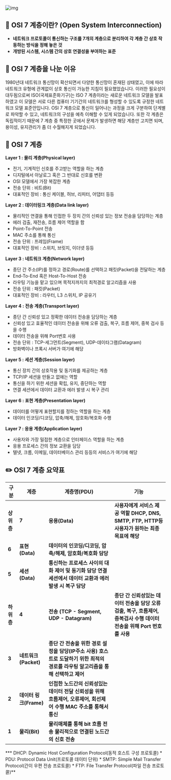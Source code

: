 ![img](https://blog.kakaocdn.net/dn/tniDs/btrlA9qbMXj/loenIFexyYuVnVJSJuq4uK/img.png)



 

## **📖 OSI 7 계층이란? (Open System Interconnection)**

- **네트워크 프로토콜이 통신하는 구조를 7개의 계층으로 분리하여 각 계층 간 상호 작동하는 방식을 정해 놓은 것**
- **개방된 시스템, 시스템 간의 상호 연결성을 부여하는 표준**

 

 

## **🤔 OSI 7 계층을 나눈 이유**

1980년대 네트워크 통신망이 확산되면서 다양한 통신망이 혼재된 상태였고, 이에 따라 네트워크 유형에 관계없이 상호 통신이 가능한 지침이 필요했었습니다. 이러한 필요성이 대두됨으로써 ISO(국제표준화기구)는 ISO 7 계층이라는 새로운 네트워크 모델을 발표하였고 이 모델은 서로 다른 컴퓨터 기기간의 네트워크를 형성할 수 있도록 규정한 네트워크 모델 표준안입니다. OSI 7 계층으로 통신이 일어나는 과정을 크게 구분하여 단계별로 파악할 수 있고, 네트워크의 구성을 예측 이해할 수 있게 되었습니다. 또한 각 계층은 독립적이기 때문에 7 계층 중 특정한 곳에서 문제가 발생하면 해당 계층만 고치면 되며, 용이성, 유지관리가 좀 더 수월해지게 되었습니다.

 

 

## **🔎 OSI 7 계층**

**Layer 1 : 물리 계층(Physical layer)**

- 전기, 기계적인 신호를 주고받는 역할을 하는 계층
- 디지털에서 아날로그 혹은 그 반대로 신호를 변환
- OSI 모델에서 가장 복잡한 계층
- 전송 단위 : 비트(Bit)
- 대표적인 장비 : 통신 케이블, 허브, 리피터, 어댑터 등등

 

**Layer 2 : 데이터링크 계층(Data link layer)**

- 물리적인 연결을 통해 인접한 두 장치 간의 신뢰성 있는 정보 전송을 담당하는 계층
- 에러 검출, 재전송, 흐름 제어 역할을 함
- Point-To-Point 전송
- MAC 주소를 통해 통신
- 전송 단위 : 프레임(Frame)
- 대표적인 장비 : 스위치, 브릿지, 이더넷 등등

 

**Layer 3 : 네트워크 계층(Network layer)**

- 종단 간 주소(IP)를 정하고 경로(Route)를 선택하고 패킷(Packet)을 전달하는 계층
- End-To-End 혹은 Host-To-Host 전송
- 라우팅 기능을 맡고 있으며 목적지까지의 최적경로 알고리즘을 사용
- 전송 단위 : 패킷(Packet)
- 대표적인 장비 : 라우터, L3 스위치, IP 공유기

 

**Layer 4 : 전송 계층(Transport layer)**

- 종단 간 신뢰성 있고 정확한 데이터 전송을 담당하는 계층
- 신뢰성 있고 효율적인 데이터 전송을 위해 오류 검출, 복구, 흐름 제어, 중복 검사 등을 수행
- 데이터 전송을 위해 Port번호 사용
- 전송 단위 : TCP-세그먼트(Segment), UDP-데이타그램(Datagram)
- 방화벽이나 프록시 서버가 여기에 해당

 

**Layer 5 : 세션 계층(Session layer)**

- 통신 장치 간의 상호작용 및 동기화를 제공하는 계층
- TCP/IP 세션을 만들고 없애는 역할
- 통신을 하기 위한 세션을 확립, 유지, 중단하는 역할
- 연결 세션에서 데이터 교환과 에러 발생 시 복구 관리

 

**Layer 6 : 표현 계층(Presentation layer)**

- 데이터를 어떻게 표현할지를 정하는 역할을 하는 계층
- 데이터 인코딩/디코딩, 압축/해제, 암호화/복호화 수행

 

**Layer 7 : 응용 계층(Application layer)**

- 사용자와 가장 밀접한 계층으로 인터페이스 역할을 하는 계층
- 응용 프로세스 간의 정보 교환을 담당
- 텔넷, 크롬, 이메일, 데이터베이스 관리 등등의 서비스가 여기에 해당

 

 

## ✏️ **OSI 7 계층 요약표**

| **구분**             | **계층**               | **계층명(PDU)**                                              | **기능**                                                     |
| -------------------- | ---------------------- | ------------------------------------------------------------ | ------------------------------------------------------------ |
| **상** **위** **층** | **7**                  | **응용(Data)**                                               | **사용자에게 서비스 제공 역할** **DHCP, DNS, SMTP, FTP, HTTP등 사용자가 원하는 최종 목표에 해당** |
| **6**                | **표현(Data)**         | **데이터의 인코딩/디코딩, 압축/해제, 암호화/복호화 담당**    |                                                              |
| **5**                | **세션(Data)**         | **통신하는 프로세스 사이의 대화 제어 및 동기화 담당 연결 세션에서 데이터 교환과 에러 발생 시 복구 담당** |                                                              |
| **하** **위** **층** | **4**                  | **전송 (TCP - Segment,** **UDP - Datagram)**                 | **종단 간 신뢰성있는 데이터 전송을 담당 오류검출, 복구, 흐름제어, 중복검사 수행 데이터 전송을 위해 Port 번호를 사용** |
| **3**                | **네트워크(Packet)**   | **종단 간 전송을 위한 경로 설정을 담당(IP주소 사용)** **호스트로 도달하기 위한 최적의 경로를 라우팅 알고리즘을 통해 선택하고 제어** |                                                              |
| **2**                | **데이터 링크(Frame)** | **인접한 노드간의 신뢰성있는 데이터 전달** **신뢰성을 위해 흐름제어, 오류제어, 회선제어 수행 MAC 주소를 통해서 통신** |                                                              |
| **1**                | **물리(Bit)**          | **물리매체를 통해 bit 흐름 전송** **물리적으로 연결된 노드간의 신호 전송** |                                                              |

*** DHCP: Dynamic Host Configuration Protocol(동적 호스트 구성 프로토콜)
\* PDU: Protocol Data Unit(프로토콜 데이터 단위)
\* SMTP: Simple Mail Transfer Protocol(간이 우편 전송 프로토콜)
\* FTP: File Transfer Protocol(파일 전송 프로토콜)**